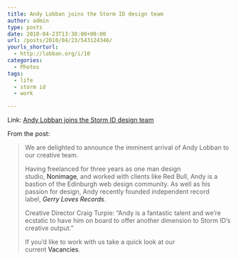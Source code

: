 ```yaml
---
title: Andy Lobban joins the Storm ID design team
author: admin
type: posts
date: 2010-04-23T13:38:00+00:00
url: /posts/2010/04/23/543124346/
yourls_shorturl:
  - http://lobban.org/i/10
categories:
  - Photos
tags:
  - life
  - storm id
  - work

---
```

Link: [Andy Lobban joins the Storm ID design team][1]

From the post:

> We are delighted to announce the imminent arrival of Andy Lobban to our creative team.
> 
> Having freelanced for three years as one man design studio, <a>Nonimage</a>, and worked with clients like Red Bull, Andy is a bastion of the Edinburgh web design community. As well as his passion for design, Andy recently founded independent record label, _<a>Gerry Loves Records</a>_.
> 
> Creative Director Craig Turpie: “Andy is a fantastic talent and we’re ecstatic to have him on board to offer another dimension to Storm ID’s creative output.”
> 
> If you’d like to work with us take a quick look at our current <a>Vacancies</a>.

 [1]: http://blog.stormid.com/2010/04/andy-lobban-joins-storm-id-design-team.html